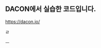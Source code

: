 ## DACON에서 실습한 코드입니다.
https://dacon.io/    
 
  
   
    
  
     
      
    
 ㄹ
  
  
 
  
   
 
ㅡ 
 

